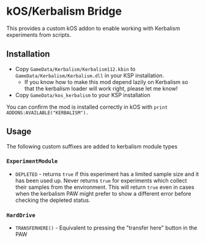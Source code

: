 # kOS/Kerbalism Bridge

This provides a custom kOS addon to enable working with Kerbalism experiments from scripts.

## Installation

* Copy `GameData/Kerbalism/Kerbalism112.kbin` to `GameData/Kerbalism/Kerbalism.dll` in your KSP installation.
  * If you know how to make this mod depend lazily on Kerbalism so that the kerbalism loader will work right,
    please let me know!
* Copy `GameData/kos_kerbalism` to your KSP installation

You can confirm the mod is installed correctly in kOS with `print ADDONS:AVAILABLE("KERBALISM").`

## Usage

The following custom suffixes are added to kerbalism module types

### `ExperimentModule`

* `DEPLETED` - returns `true` if this experiment has a limited sample size and it has been used
  up. Never returns `true` for experiments which collect their samples from the environment. This
  will return `true` even in cases when the kerbalism PAW might prefer to show a different error
  before checking the depleted status.

### `HardDrive`

* `TRANSFERHERE()` - Equivalent to pressing the "transfer here" button in the PAW